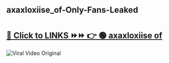 
 ## axaxloxiise_of-Only-Fans-Leaked

# <h2><a href="https://clipsfans.com/axaxloxiise_of&ref=git">🔗 Click to LINKS ⏩⏩ 👉 🟢 axaxloxiise of </a></h2>

<a href="https://clipsfans.com/axaxloxiise_of&ref=git" rel="nofollow" data-target="animated-image.originalLink"><img src="https://i.ibb.co.com/xMMVF88/686577567.gif" alt="Viral Video Original" style="max-width: 100%; display: inline-block;" data-target="animated-image.originalImage"></a>
